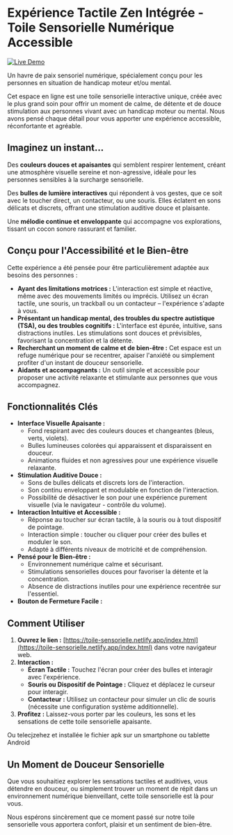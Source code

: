 # Expérience Tactile Zen Intégrée - Toile Sensorielle Numérique Accessible

[![Live Demo](https://img.shields.io/badge/Live%20Demo-Visit%20Now-brightgreen)](https://toile-sensorielle.netlify.app/index.html)

Un havre de paix sensoriel numérique, spécialement conçu pour les personnes en situation de handicap moteur et/ou mental.

Cet espace en ligne est une toile sensorielle interactive unique, créée avec le plus grand soin pour offrir un moment de calme, de détente et de douce stimulation aux personnes vivant avec un handicap moteur ou mental. Nous avons pensé chaque détail pour vous apporter une expérience accessible, réconfortante et agréable.

## Imaginez un instant...

Des **couleurs douces et apaisantes** qui semblent respirer lentement, créant une atmosphère visuelle sereine et non-agressive, idéale pour les personnes sensibles à la surcharge sensorielle.

Des **bulles de lumière interactives** qui répondent à vos gestes, que ce soit avec le toucher direct, un contacteur, ou une souris. Elles éclatent en sons délicats et discrets, offrant une stimulation auditive douce et plaisante.

Une **mélodie continue et enveloppante** qui accompagne vos explorations, tissant un cocon sonore rassurant et familier.

## Conçu pour l'Accessibilité et le Bien-être

Cette expérience a été pensée pour être particulièrement adaptée aux besoins des personnes :

* **Ayant des limitations motrices :** L'interaction est simple et réactive, même avec des mouvements limités ou imprécis. Utilisez un écran tactile, une souris, un trackball ou un contacteur – l'expérience s'adapte à vous.
* **Présentant un handicap mental, des troubles du spectre autistique (TSA), ou des troubles cognitifs :** L'interface est épurée, intuitive, sans distractions inutiles. Les stimulations sont douces et prévisibles, favorisant la concentration et la détente.
* **Recherchant un moment de calme et de bien-être :** Cet espace est un refuge numérique pour se recentrer, apaiser l'anxiété ou simplement profiter d'un instant de douceur sensorielle.
* **Aidants et accompagnants :** Un outil simple et accessible pour proposer une activité relaxante et stimulante aux personnes que vous accompagnez.

## Fonctionnalités Clés

* **Interface Visuelle Apaisante :**
    * Fond respirant avec des couleurs douces et changeantes (bleus, verts, violets).
    * Bulles lumineuses colorées qui apparaissent et disparaissent en douceur.
    * Animations fluides et non agressives pour une expérience visuelle relaxante.
* **Stimulation Auditive Douce :**
    * Sons de bulles délicats et discrets lors de l'interaction.
    * Son continu enveloppant et modulable en fonction de l'interaction.
    * Possibilité de désactiver le son pour une expérience purement visuelle (via le navigateur - contrôle du volume).
* **Interaction Intuitive et Accessible :**
    * Réponse au toucher sur écran tactile, à la souris ou à tout dispositif de pointage.
    * Interaction simple : toucher ou cliquer pour créer des bulles et moduler le son.
    * Adapté à différents niveaux de motricité et de compréhension.
* **Pensé pour le Bien-être :**
    * Environnement numérique calme et sécurisant.
    * Stimulations sensorielles douces pour favoriser la détente et la concentration.
    * Absence de distractions inutiles pour une expérience recentrée sur l'essentiel.
* **Bouton de Fermeture Facile :**
    
## Comment Utiliser

1. **Ouvrez le lien :** [https://toile-sensorielle.netlify.app/index.html](https://toile-sensorielle.netlify.app/index.html) dans votre navigateur web.
2. **Interaction :**
    * **Écran Tactile :** Touchez l'écran pour créer des bulles et interagir avec l'expérience.
    * **Souris ou Dispositif de Pointage :** Cliquez et déplacez le curseur pour interagir.
    * **Contacteur :**  Utilisez un contacteur pour simuler un clic de souris (nécessite une configuration système additionnelle).
3. **Profitez :** Laissez-vous porter par les couleurs, les sons et les sensations de cette toile sensorielle apaisante.

Ou telecjzehez et installée le fichier apk sur un smartphone ou tablette Android


## Un Moment de Douceur Sensorielle

Que vous souhaitiez explorer les sensations tactiles et auditives, vous détendre en douceur, ou simplement trouver un moment de répit dans un environnement numérique bienveillant, cette toile sensorielle est là pour vous.

Nous espérons sincèrement que ce moment passé sur notre toile sensorielle vous apportera confort, plaisir et un sentiment de bien-être.
